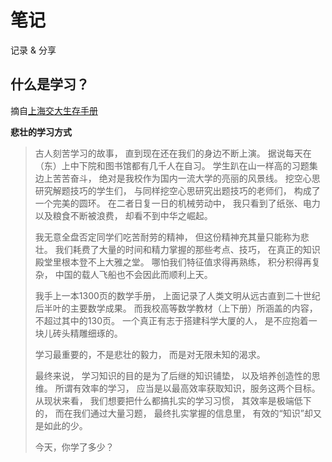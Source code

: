 # 笔记

记录 & 分享

## 什么是学习？

摘自[上海交大生存手册](https://survivesjtu.gitbook.io/survivesjtumanual/li-zhi-pian/bei-zhuang-de-xue-xi-fang-shi)

**悲壮的学习方式**

>古人刻苦学习的故事，
直到现在还在我们的身边不断上演。
据说每天在（东）上中下院和图书馆都有几千人在自习。
学生趴在山一样高的习题集边上苦苦奋斗，
绝对是我校作为国内一流大学的亮丽的风景线。
挖空心思研究解题技巧的学生们，
与同样挖空心思研究出题技巧的老师们，
构成了一个完美的圆环。
在二者日复一日的机械劳动中，
我只看到了纸张、电力以及粮食不断被浪费，
却看不到中华之崛起。
>
>我无意全盘否定同学们吃苦耐劳的精神，
但这份精神充其量只能称为悲壮。
我们耗费了大量的时间和精力掌握的那些考点、技巧，
在真正的知识殿堂里根本登不上大雅之堂。
哪怕我们特征值求得再熟练，
积分积得再复杂，
中国的载人飞船也不会因此而顺利上天。
>
>我手上一本1300页的数学手册，
上面记录了人类文明从远古直到二十世纪后半叶的主要数学成果。
而我校高等数学教材（上下册）所涵盖的内容，
不超过其中的130页。
一个真正有志于搭建科学大厦的人，
是不应抱着一块儿砖头精雕细琢的。
>
>学习最重要的，不是悲壮的毅力，
而是对无限未知的渴求。
>
>最终来说，
学习知识的目的是为了后继的知识铺垫，
以及培养创造性的思维。
所谓有效率的学习，
应当是以最高效率获取知识，服务这两个目标。
从现状来看，
我们想要把什么都搞扎实的学习习惯，
其效率是极端低下的，
而在我们通过大量习题，
最终扎实掌握的信息里，
有效的“知识”却又是如此的少。
>
>今天，你学了多少？
